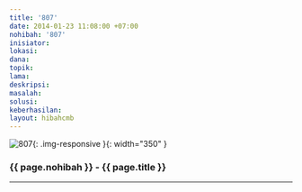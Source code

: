 ```yaml
---
title: '807'
date: 2014-01-23 11:08:00 +07:00
nohibah: '807'
inisiator:
lokasi:
dana:
topik:
lama:
deskripsi:
masalah:
solusi:
keberhasilan:
layout: hibahcmb
---
```


![807](/static/img/hibahcmb/807.png){: .img-responsive }{: width="350" }

### {{ page.nohibah }} - {{ page.title }}

---
